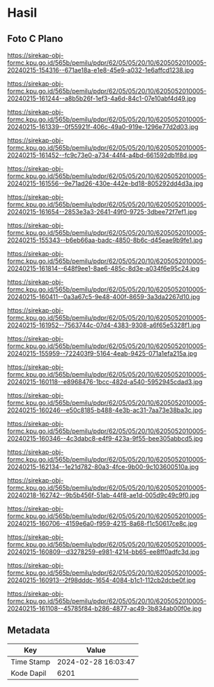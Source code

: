 # Hasil

## Foto C Plano

https://sirekap-obj-formc.kpu.go.id/565b/pemilu/pdpr/62/05/05/20/10/6205052010005-20240215-154316--671ae18a-e1e8-45e9-a032-1e6affcd1238.jpg

https://sirekap-obj-formc.kpu.go.id/565b/pemilu/pdpr/62/05/05/20/10/6205052010005-20240215-161244--a8b5b26f-1ef3-4a6d-84c1-07e10abf4d49.jpg

https://sirekap-obj-formc.kpu.go.id/565b/pemilu/pdpr/62/05/05/20/10/6205052010005-20240215-161339--0f55921f-406c-49a0-919e-1296e77d2d03.jpg

https://sirekap-obj-formc.kpu.go.id/565b/pemilu/pdpr/62/05/05/20/10/6205052010005-20240215-161452--fc9c73e0-a734-44f4-a4bd-661592db1f8d.jpg

https://sirekap-obj-formc.kpu.go.id/565b/pemilu/pdpr/62/05/05/20/10/6205052010005-20240215-161556--9e71ad26-430e-442e-bd18-805292dd4d3a.jpg

https://sirekap-obj-formc.kpu.go.id/565b/pemilu/pdpr/62/05/05/20/10/6205052010005-20240215-161654--2853e3a3-2641-49f0-9725-3dbee72f7ef1.jpg

https://sirekap-obj-formc.kpu.go.id/565b/pemilu/pdpr/62/05/05/20/10/6205052010005-20240215-155343--b6eb66aa-badc-4850-8b6c-d45eae9b9fe1.jpg

https://sirekap-obj-formc.kpu.go.id/565b/pemilu/pdpr/62/05/05/20/10/6205052010005-20240215-161814--648f9ee1-8ae6-485c-8d3e-a034f6e95c24.jpg

https://sirekap-obj-formc.kpu.go.id/565b/pemilu/pdpr/62/05/05/20/10/6205052010005-20240215-160411--0a3a67c5-9e48-400f-8659-3a3da2267d10.jpg

https://sirekap-obj-formc.kpu.go.id/565b/pemilu/pdpr/62/05/05/20/10/6205052010005-20240215-161952--7563744c-07d4-4383-9308-a6f65e5328f1.jpg

https://sirekap-obj-formc.kpu.go.id/565b/pemilu/pdpr/62/05/05/20/10/6205052010005-20240215-155959--722403f9-5164-4eab-9425-071a1efa215a.jpg

https://sirekap-obj-formc.kpu.go.id/565b/pemilu/pdpr/62/05/05/20/10/6205052010005-20240215-160118--e8968476-1bcc-482d-a540-5952945cdad3.jpg

https://sirekap-obj-formc.kpu.go.id/565b/pemilu/pdpr/62/05/05/20/10/6205052010005-20240215-160246--e50c8185-b488-4e3b-ac31-7aa73e38ba3c.jpg

https://sirekap-obj-formc.kpu.go.id/565b/pemilu/pdpr/62/05/05/20/10/6205052010005-20240215-160346--4c3dabc8-e4f9-423a-9f55-bee305abbcd5.jpg

https://sirekap-obj-formc.kpu.go.id/565b/pemilu/pdpr/62/05/05/20/10/6205052010005-20240215-162134--1e21d782-80a3-4fce-9b00-9c103600510a.jpg

https://sirekap-obj-formc.kpu.go.id/565b/pemilu/pdpr/62/05/05/20/10/6205052010005-20240218-162742--9b5b456f-51ab-44f8-ae1d-005d9c49c9f0.jpg

https://sirekap-obj-formc.kpu.go.id/565b/pemilu/pdpr/62/05/05/20/10/6205052010005-20240215-160706--4159e6a0-f959-4215-8a68-f1c50617ce8c.jpg

https://sirekap-obj-formc.kpu.go.id/565b/pemilu/pdpr/62/05/05/20/10/6205052010005-20240215-160809--d3278259-e981-4214-bb65-ee8ff0adfc3d.jpg

https://sirekap-obj-formc.kpu.go.id/565b/pemilu/pdpr/62/05/05/20/10/6205052010005-20240215-160913--2f98dddc-1654-4084-b1c1-112cb2dcbe0f.jpg

https://sirekap-obj-formc.kpu.go.id/565b/pemilu/pdpr/62/05/05/20/10/6205052010005-20240215-161108--45785f84-b286-4877-ac49-3b834ab00f0e.jpg


## Metadata

| Key        | Value               |
| ---------- | ------------------- |
| Time Stamp | 2024-02-28 16:03:47 |
| Kode Dapil | 6201                |



